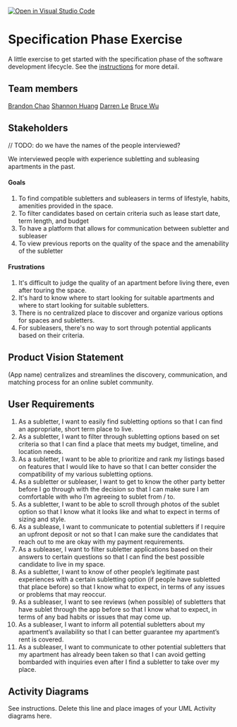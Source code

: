 [![Open in Visual Studio Code](https://classroom.github.com/assets/open-in-vscode-c66648af7eb3fe8bc4f294546bfd86ef473780cde1dea487d3c4ff354943c9ae.svg)](https://classroom.github.com/online_ide?assignment_repo_id=8554139&assignment_repo_type=AssignmentRepo)
# Specification Phase Exercise

A little exercise to get started with the specification phase of the software development lifecycle. See the [instructions](instructions.md) for more detail.

## Team members

[Brandon Chao](https://github.com/Sciao)
[Shannon Huang](https://github.com/shannonh800)
[Darren Le](https://github.com/DarrenLe20)
[Bruce Wu](https://github.com/bxw201)

## Stakeholders

// TODO: do we have the names of the people interviewed?

We interviewed people with experience subletting and subleasing apartments in the past.

#### Goals
1. To find compatible subletters and subleasers in terms of lifestyle, habits, amenities provided in the space.
2. To filter candidates based on certain criteria such as lease start date, term length, and budget
3. To have a platform that allows for communication between subletter and subleaser
4. To view previous reports on the quality of the space and the amenability of the subletter

#### Frustrations
1. It's difficult to judge the quality of an apartment before living there, even after touring the space.
2. It's hard to know where to start looking for suitable apartments and where to start looking for suitable subletters.
3. There is no centralized place to discover and organize various options for spaces and subletters.
4. For subleasers, there's no way to sort through potential applicants based on their criteria.

## Product Vision Statement

(App name) centralizes and streamlines the discovery, communication, and matching process for an online sublet community.

## User Requirements

1. As a subletter, I want to easily find subletting options so that I can find an appropriate, short term place to live.
2. As a subletter, I want to filter through subletting options based on set criteria so that I can find a place that meets my budget, timeline, and location needs.
3. As a subletter, I want to be able to prioritize and rank my listings based on features that I would like to have so that I can better consider the compatibility of my various subletting options.
4. As a subletter or subleaser, I want to get to know the other party better before I go through with the decision so that I can make sure I am comfortable with who I’m agreeing to sublet from / to.
5. As a subletter, I want to be able to scroll through photos of the sublet option so that I know what it looks like and what to expect in terms of sizing and style.
6. As a sublease, I want to communicate to potential subletters if I require an upfront deposit or not so that I can make sure the candidates that reach out to me are okay with my payment requirements.
7. As a subleaser, I want to filter subletter applications based on their answers to certain questions so that I can find the best possible candidate to live in my space.
8. As a subletter, I want to know of other people’s legitimate past experiences with a certain subletting option (if people have subletted that place before) so that I know what to expect, in terms of any issues or problems that may reoccur.
9. As a subleaser, I want to see reviews (when possible) of subletters that have sublet through the app before so that I know what to expect, in terms of any bad habits or issues that may come up.
10. As a subleaser, I want to inform all potential subletters about my apartment’s availability so that I can better guarantee my apartment’s rent is covered.
11. As a subleaser, I want to communicate to other potential subletters that my apartment has already been taken so that I can avoid getting bombarded with inquiries even after I find a subletter to take over my place.

## Activity Diagrams

See instructions. Delete this line and place images of your UML Activity diagrams here.
